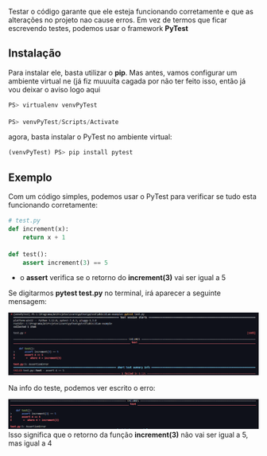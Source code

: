 Testar o código garante que ele esteja funcionando corretamente e que as alterações no projeto nao cause erros. Em vez de termos que ficar escrevendo testes, podemos usar o framework **PyTest**


## Instalação
Para instalar ele, basta utilizar o **pip**. Mas antes, vamos configurar um ambiente virtual ne (já fiz muuuita cagada por não ter feito isso, então já vou deixar o aviso logo aqui

```python
PS> virtualenv venvPyTest

PS> venvPyTest/Scripts/Activate
```

agora, basta instalar o PyTest no ambiente virtual:

```python
(venvPyTest) PS> pip install pytest
```

## Exemplo

Com um código simples, podemos usar o PyTest para verificar se tudo esta funcionando corretamente:

```python
# test.py
def increment(x):
    return x + 1

def test():
    assert increment(3) == 5
```

- o **assert** verifica se o retorno do **increment(3)** vai ser igual a 5

Se digitarmos **pytest test.py** no terminal, irá aparecer a seguinte mensagem:

![](../../../Images/Python/PyTest/Pasted%20image%2020240101183637.png)


Na info do teste, podemos ver escrito o erro:

![](../../../Images/Python/PyTest/Pasted%20image%2020240101183928.png)
Isso significa que o retorno da função **increment(3)** não vai ser igual a 5, mas igual a 4